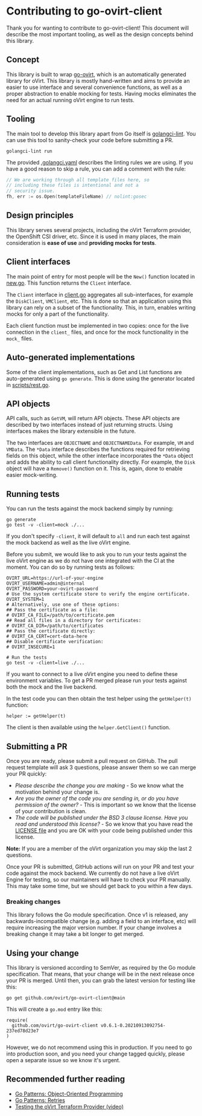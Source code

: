 # Contributing to go-ovirt-client

Thank you for wanting to contribute to go-ovirt-client! This document will describe the most important tooling, as well as the design concepts behind this library.

## Concept

This library is built to wrap [go-ovirt](https://github.com/ovirt/go-ovirt), which is an automatically generated library for oVirt. This library is mostly hand-written and aims to provide an easier to use interface and several convenience functions, as well as a proper abstraction to enable mocking for tests. Having mocks eliminates the need for an actual running oVirt engine to run tests.

## Tooling

The main tool to develop this library apart from Go itself is [golangci-lint](https://golangci-lint.run). You can use this tool to sanity-check your code before submitting a PR.

```
golangci-lint run
```

The provided [.golangci.yaml](.golangci.yml) describes the linting rules we are using. If you have a good reason to skip a rule, you can add a comment with the rule:

```go
// We are working through all template files here, so
// including these files is intentional and not a
// security issue.
fh, err := os.Open(templateFileName) // nolint:gosec
```

## Design principles

This library serves several projects, including the oVirt Terraform provider, the OpenShift CSI driver, etc. Since it is used in many places, the main consideration is **ease of use** and **providing mocks for tests**.

## Client interfaces

The main point of entry for most people will be the `New()` function located in [new.go](new.go). This function returns the `Client` interface. 

The `Client` interface in [client.go](client.go) aggregates all sub-interfaces, for example the `DiskClient`, `VMClient`, etc. This is done so that an application using this library can rely on a subset of the functionality. This, in turn, enables writing mocks for only a part of the functionality.

Each client function must be implemented in two copies: once for the live connection in the `client_` files, and once for the mock functionality in the `mock_` files.

## Auto-generated implementations

Some of the client implementations, such as Get and List functions are auto-generated using `go generate`. This is done using the generator located in [scripts/rest.go](scripts/rest.go).

## API objects

API calls, such as `GetVM`, will return API objects. These API objects are described by two interfaces instead of just returning structs. Using interfaces makes the library extensible in the future.

The two interfaces are `OBJECTNAME` and `OBJECTNAMEData`. For example, `VM` and `VMData`. The `*Data` interface describes the functions required for retrieving fields on this object, while the other interface incorporates the `*Data` object and adds the ability to call client functionality directly. For example, the `Disk` object will have a `Remove()` function on it. This is, again, done to enable easier mock-writing.

## Running tests

You can run the tests against the mock backend simply by running:

```
go generate
go test -v -client=mock ./...
```

If you don't specify `-client`, it will default to `all` and run each test against the mock backend as well as the live oVirt engine.  

Before you submit, we would like to ask you to run your tests against the live oVirt engine as we do not have one integrated with the CI at the moment. You can do so by running tests as follows:

```
OVIRT_URL=https://url-of-your-engine
OVIRT_USERNAME=admin@internal
OVIRT_PASSWORD=your-ovirt-password
# Use the system certificate store to verify the engine certificate.
OVIRT_SYSTEM=1
# Alternatively, use one of these options:
## Pass the certificate as a file:
# OVIRT_CA_FILE=/path/to/certificate.pem
## Read all files in a directory for certificates:
# OVIRT_CA_DIR=/path/to/certificates
## Pass the certificate directly:
# OVIRT_CA_CERT=cert-data-here
## Disable certificate verification:
# OVIRT_INSECURE=1

# Run the tests
go test -v -client=live ./...
```

If you want to connect to a live oVirt engine you need to define these environment variables.
To get a PR merged please run your tests against both the mock and the live backend.

In the test code you can then obtain the test helper using the `getHelper(t)` function:

```
helper := getHelper(t)
```

The client is then available using the `helper.GetClient()` function. 

## Submitting a PR

Once you are ready, please submit a pull request on GitHub. The pull request template will ask 3 questions, please answer them so we can merge your PR quickly:

- *Please describe the change you are making* - So we know what the motivation behind your change is.
- *Are you the owner of the code you are sending in, or do you have permission of the owner?* - This is important so we know that the license of your contribution is clean.
- *The code will be published under the BSD 3 clause license. Have you read and understood this license?* - So we know that you have read the [LICENSE file](LICENSE) and you are OK with your code being published under this license.

**Note:** If you are a member of the oVirt organization you may skip the last 2 questions.

Once your PR is submitted, GitHub actions will run on your PR and test your code against the mock backend. We currently do not have a live oVirt Engine for testing, so our maintainers will have to check your PR manually. This may take some time, but we should get back to you within a few days.

### Breaking changes

This library follows the Go module specification. Once v1 is released, any backwards-incompatible change (e.g. adding a field to an interface, etc) will require increasing the major version number. If your change involves a breaking change it may take a bit longer to get merged.

## Using your change

This library is versioned according to SemVer, as required by the Go module specification. That means, that your change will be in the next release once your PR is merged. Until then, you can grab the latest version for testing like this:

```
go get github.com/ovirt/go-ovirt-client@main
```

This will create a `go.mod` entry like this:

```
require(
  github.com/ovirt/go-ovirt-client v0.6.1-0.20210913092754-237ed78d23e7
)
```

However, we do not recommend using this in production. If you need to go into production soon, and you need your change tagged quickly, please open a separate issue so we know it's urgent.

## Recommended further reading

- [Go Patterns: Object-Oriented Programming](https://debugged.it/blog/go-patterns-oop/)
- [Go Patterns: Retries](https://debugged.it/blog/go-patterns-retries/)
- [Testing the oVirt Terraform Provider (video)](https://www.youtube.com/watch?v=1eciby2NiSM)
